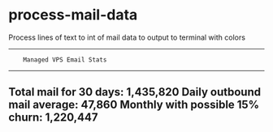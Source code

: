 # process-mail-data
Process lines of text to int of mail data to output to terminal with colors











------------------------------------------
        Managed VPS Email Stats
------------------------------------------
Total mail for 30 days:          1,435,820
Daily outbound mail average:        47,860
Monthly with possible 15% churn: 1,220,447
------------------------------------------
